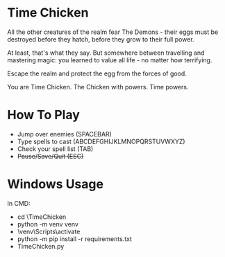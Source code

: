 # Time Chicken
All the other creatures of the realm fear The Demons - their eggs must be destroyed before they hatch, before they grow to their full power.

At least, that's what they say. But somewhere between travelling and mastering magic: you learned to value all life - no matter how terrifying.

Escape the realm and protect the egg from the forces of good.

You are Time Chicken. The Chicken with powers. Time powers.

  
# How To Play
  - Jump over enemies (SPACEBAR)
  - Type spells to cast (ABCDEFGHIJKLMNOPQRSTUVWXYZ)
  - Check your spell list (TAB)
  - ~~Pause/Save/Quit (ESC)~~

# Windows Usage
In CMD:
  - cd <path-to>\TimeChicken
  - python -m venv venv
  - \venv\Scripts\activate
  - python -m pip install -r requirements.txt
  - TimeChicken.py
